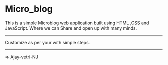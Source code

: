 # Micro_blog
This is a simple Microblog web application built using HTML ,CSS and JavaScript. Where we can Share and open up with many minds.

------------------------------------------------

Customize as per your with simple steps.

------------------------------------------------

=> Ajay-vetri-NJ
